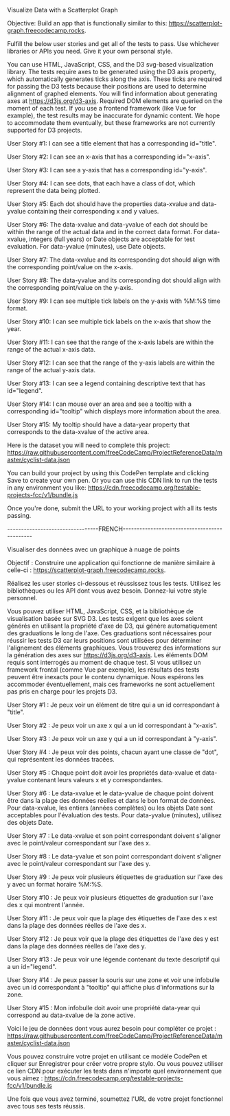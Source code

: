 Visualize Data with a Scatterplot Graph

Objective: Build an app that is functionally similar to this: https://scatterplot-graph.freecodecamp.rocks.

Fulfill the below user stories and get all of the tests to pass. Use whichever libraries or APIs you need. Give it your own personal style.

You can use HTML, JavaScript, CSS, and the D3 svg-based visualization library. The tests require axes to be generated using the D3 axis property, which automatically generates ticks along the axis. These ticks are required for passing the D3 tests because their positions are used to determine alignment of graphed elements. You will find information about generating axes at https://d3js.org/d3-axis. Required DOM elements are queried on the moment of each test. If you use a frontend framework (like Vue for example), the test results may be inaccurate for dynamic content. We hope to accommodate them eventually, but these frameworks are not currently supported for D3 projects.

User Story #1: I can see a title element that has a corresponding id="title".

User Story #2: I can see an x-axis that has a corresponding id="x-axis".

User Story #3: I can see a y-axis that has a corresponding id="y-axis".

User Story #4: I can see dots, that each have a class of dot, which represent the data being plotted.

User Story #5: Each dot should have the properties data-xvalue and data-yvalue containing their corresponding x and y values.

User Story #6: The data-xvalue and data-yvalue of each dot should be within the range of the actual data and in the correct data format. For data-xvalue, integers (full years) or Date objects are acceptable for test evaluation. For data-yvalue (minutes), use Date objects.

User Story #7: The data-xvalue and its corresponding dot should align with the corresponding point/value on the x-axis.

User Story #8: The data-yvalue and its corresponding dot should align with the corresponding point/value on the y-axis.

User Story #9: I can see multiple tick labels on the y-axis with %M:%S time format.

User Story #10: I can see multiple tick labels on the x-axis that show the year.

User Story #11: I can see that the range of the x-axis labels are within the range of the actual x-axis data.

User Story #12: I can see that the range of the y-axis labels are within the range of the actual y-axis data.

User Story #13: I can see a legend containing descriptive text that has id="legend".

User Story #14: I can mouse over an area and see a tooltip with a corresponding id="tooltip" which displays more information about the area.

User Story #15: My tooltip should have a data-year property that corresponds to the data-xvalue of the active area.

Here is the dataset you will need to complete this project: https://raw.githubusercontent.com/freeCodeCamp/ProjectReferenceData/master/cyclist-data.json

You can build your project by using this CodePen template and clicking Save to create your own pen. Or you can use this CDN link to run the tests in any environment you like: https://cdn.freecodecamp.org/testable-projects-fcc/v1/bundle.js

Once you're done, submit the URL to your working project with all its tests passing.

---------------------------------FRENCH---------------------------------------------

Visualiser des données avec un graphique à nuage de points

Objectif : Construire une application qui fonctionne de manière similaire à celle-ci : https://scatterplot-graph.freecodecamp.rocks.

Réalisez les user stories ci-dessous et réussissez tous les tests. Utilisez les bibliothèques ou les API dont vous avez besoin. Donnez-lui votre style personnel.

Vous pouvez utiliser HTML, JavaScript, CSS, et la bibliothèque de visualisation basée sur SVG D3. Les tests exigent que les axes soient générés en utilisant la propriété d'axe de D3, qui génère automatiquement des graduations le long de l'axe. Ces graduations sont nécessaires pour réussir les tests D3 car leurs positions sont utilisées pour déterminer l'alignement des éléments graphiques. Vous trouverez des informations sur la génération des axes sur https://d3js.org/d3-axis. Les éléments DOM requis sont interrogés au moment de chaque test. Si vous utilisez un framework frontal (comme Vue par exemple), les résultats des tests peuvent être inexacts pour le contenu dynamique. Nous espérons les accommoder éventuellement, mais ces frameworks ne sont actuellement pas pris en charge pour les projets D3.

User Story #1 : Je peux voir un élément de titre qui a un id correspondant à "title".

User Story #2 : Je peux voir un axe x qui a un id correspondant à "x-axis".

User Story #3 : Je peux voir un axe y qui a un id correspondant à "y-axis".

User Story #4 : Je peux voir des points, chacun ayant une classe de "dot", qui représentent les données tracées.

User Story #5 : Chaque point doit avoir les propriétés data-xvalue et data-yvalue contenant leurs valeurs x et y correspondantes.

User Story #6 : Le data-xvalue et le data-yvalue de chaque point doivent être dans la plage des données réelles et dans le bon format de données. Pour data-xvalue, les entiers (années complètes) ou les objets Date sont acceptables pour l'évaluation des tests. Pour data-yvalue (minutes), utilisez des objets Date.

User Story #7 : Le data-xvalue et son point correspondant doivent s'aligner avec le point/valeur correspondant sur l'axe des x.

User Story #8 : Le data-yvalue et son point correspondant doivent s'aligner avec le point/valeur correspondant sur l'axe des y.

User Story #9 : Je peux voir plusieurs étiquettes de graduation sur l'axe des y avec un format horaire %M:%S.

User Story #10 : Je peux voir plusieurs étiquettes de graduation sur l'axe des x qui montrent l'année.

User Story #11 : Je peux voir que la plage des étiquettes de l'axe des x est dans la plage des données réelles de l'axe des x.

User Story #12 : Je peux voir que la plage des étiquettes de l'axe des y est dans la plage des données réelles de l'axe des y.

User Story #13 : Je peux voir une légende contenant du texte descriptif qui a un id="legend".

User Story #14 : Je peux passer la souris sur une zone et voir une infobulle avec un id correspondant à "tooltip" qui affiche plus d'informations sur la zone.

User Story #15 : Mon infobulle doit avoir une propriété data-year qui correspond au data-xvalue de la zone active.

Voici le jeu de données dont vous aurez besoin pour compléter ce projet : https://raw.githubusercontent.com/freeCodeCamp/ProjectReferenceData/master/cyclist-data.json

Vous pouvez construire votre projet en utilisant ce modèle CodePen et cliquer sur Enregistrer pour créer votre propre stylo. Ou vous pouvez utiliser ce lien CDN pour exécuter les tests dans n'importe quel environnement que vous aimez : https://cdn.freecodecamp.org/testable-projects-fcc/v1/bundle.js

Une fois que vous avez terminé, soumettez l'URL de votre projet fonctionnel avec tous ses tests réussis.